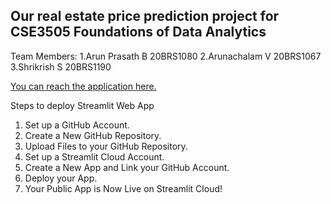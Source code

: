 ## Our real estate price prediction project for CSE3505 Foundations of Data Analytics

Team Members:
1.Arun Prasath B 20BRS1080
2.Arunachalam V 20BRS1067
3.Shrikrish S 20BRS1190

[You can reach the application here.](https://arunprasath2003-dataanalyticsproject-real-estate-app-6syvmz.streamlit.app/)

Steps to deploy Streamlit Web App

1. Set up a GitHub Account. 
2. Create a New GitHub Repository. 
3. Upload Files to your GitHub Repository. 
4. Set up a Streamlit Cloud Account.
5. Create a New App and Link your GitHub Account.
6. Deploy your App. 
7. Your Public App is Now Live on Streamlit Cloud!
